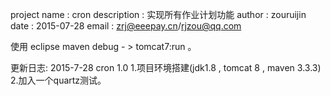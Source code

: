 project name : cron
description : 实现所有作业计划功能
author : zouruijin
date : 2015-07-28
email : zrj@eeepay.cn/rjzou@qq.com

使用 eclipse maven debug - > tomcat7:run 。

更新日志:
 2015-7-28 cron 1.0
   1.项目环境搭建(jdk1.8 , tomcat 8 , maven 3.3.3)
   2.加入一个quartz测试。
   